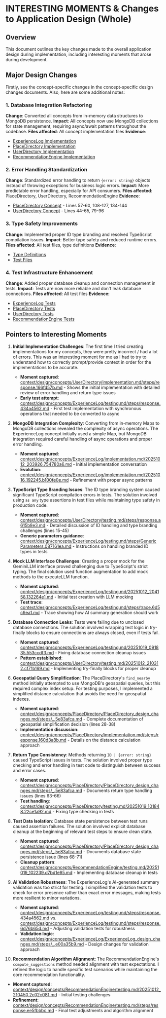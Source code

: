 # INTERESTING MOMENTS & Changes to Application Design (Whole)

## Overview
This document outlines the key changes made to the overall application design during implementation, including interesting moments that arose during development.

## Major Design Changes

Firstly, see the concept-specific changes in the concept-specific design changes documents. Also, here are some additional notes:

### 1. Database Integration Refactoring
**Change**: Converted all concepts from in-memory data structures to MongoDB persistence.
**Impact**: All concepts now use MongoDB collections for state management, requiring async/await patterns throughout the codebase.
**Files affected**: All concept implementation files
**Evidence**: 
- [ExperienceLog Implementation](../context/design/concepts/ExperienceLog/implementation.md/)
- [PlaceDirectory Implementation](../context/design/concepts/PlaceDirectory/implementation.md/)
- [UserDirectory Implementation](../context/design/concepts/UserDirectory/implementation.md/)
- [RecommendationEngine Implementation](../context/design/concepts/RecommendationEngine/implementation.md/)

### 2. Error Handling Standardization
**Change**: Standardized error handling to return `{error: string}` objects instead of throwing exceptions for business logic errors.
**Impact**: More predictable error handling, especially for API consumers.
**Files affected**: PlaceDirectory, UserDirectory, RecommendationEngine
**Evidence**:
- [PlaceDirectory Concept](../src/concepts/PlaceDirectory/PlaceDirectoryConcept.ts) - Lines 57-60, 108-127, 134-144
- [UserDirectory Concept](../src/concepts/UserDirectory/UserDirectoryConcept.ts) - Lines 44-65, 79-96

### 3. Type Safety Improvements
**Change**: Implemented proper ID type branding and resolved TypeScript compilation issues.
**Impact**: Better type safety and reduced runtime errors.
**Files affected**: All test files, type definitions
**Evidence**:
- [Type Definitions](../src/utils/types.ts)
- [Test Files](../context/design/concepts/)

### 4. Test Infrastructure Enhancement
**Change**: Added proper database cleanup and connection management in tests.
**Impact**: Tests are now more reliable and don't leak database connections.
**Files affected**: All test files
**Evidence**:
- [ExperienceLog Tests](../context/design/concepts/ExperienceLog/testing.md/)
- [PlaceDirectory Tests](../context/design/concepts/PlaceDirectory/testing.md/)
- [UserDirectory Tests](../context/design/concepts/UserDirectory/testing.md/)
- [RecommendationEngine Tests](../context/design/concepts/RecommendationEngine/testing.md/)

## Pointers to Interesting Moments

1. **Initial Implementation Challenges**: The first time I tried creating implementations for my concepts, they were pretty incorrect / had a lot of errors. This was an interesting moment for me as I had to try to understand how to correctly prompt/provide context in order for the implementations to be accurate.
   - **Moment captured**: [context/design/concepts/UserDirectory/implementation.md/steps/response.166fd57b.md](../context/design/concepts/UserDirectory/implementation.md/steps/response.166fd57b.md) - Shows the initial implementation with detailed review of error handling and return type issues
   - **Early test attempt**: [context/design/concepts/ExperienceLog/testing.md/steps/response.434a4562.md](../context/design/concepts/ExperienceLog/testing.md/steps/response.434a4562.md) - First test implementation with synchronous operations that needed to be converted to async

2. **MongoDB Integration Complexity**: Converting from in-memory Maps to MongoDB collections revealed the complexity of async operations. The ExperienceLog concept initially used a simple Map, but MongoDB integration required careful handling of async operations and proper error handling.
   - **Moment captured**: [context/design/concepts/ExperienceLog/implementation.md/20251012_203926.754780a6.md](../context/design/concepts/ExperienceLog/implementation.md/20251012_203926.754780a6.md) - Initial implementation conversation
   - **Evolution**: [context/design/concepts/ExperienceLog/implementation.md/20251016_192245.b100fe0e.md](../context/design/concepts/ExperienceLog/implementation.md/20251016_192245.b100fe0e.md) - Refinement with proper async patterns

3. **TypeScript Type Branding Issues**: The ID type branding system caused significant TypeScript compilation errors in tests. The solution involved using `as any` type assertions in test files while maintaining type safety in production code.
   - **Moment captured**: [context/design/concepts/UserDirectory/testing.md/steps/response.a615b8e3.md](../context/design/concepts/UserDirectory/testing.md/steps/response.a615b8e3.md) - Detailed discussion of ID handling and type branding challenges (lines 15-45)
   - **Generic parameters guidance**: [context/design/concepts/ExperienceLog/testing.md/steps/Generic Parameters.087161ea.md](../context/design/concepts/ExperienceLog/testing.md/steps/Generic%20Parameters.087161ea.md) - Instructions on handling branded ID types in tests

4. **Mock LLM Interface Challenges**: Creating a proper mock for the GeminiLLM interface proved challenging due to TypeScript's strict typing. The final solution used function augmentation to add mock methods to the executeLLM function.
   - **Moment captured**: [context/design/concepts/ExperienceLog/testing.md/20251012_204158.132264e1.md](../context/design/concepts/ExperienceLog/testing.md/20251012_204158.132264e1.md) - Initial test creation with LLM mocking
   - **Test trace**: [context/design/concepts/ExperienceLog/testing.md/steps/trace.6d5c9ea1.md](../context/design/concepts/ExperienceLog/testing.md/steps/trace.6d5c9ea1.md) - Trace showing how AI summary generation should work

5. **Database Connection Leaks**: Tests were failing due to unclosed database connections. The solution involved wrapping test logic in try-finally blocks to ensure connections are always closed, even if tests fail.
   - **Moment captured**: [context/design/concepts/ExperienceLog/testing.md/20251019_091835.553ccdf3.md](../context/design/concepts/ExperienceLog/testing.md/20251019_091835.553ccdf3.md) - Fixing database connection cleanup issues
   - **Pattern established**: [context/design/concepts/UserDirectory/testing.md/20251012_210312.cf71b169.md](../context/design/concepts/UserDirectory/testing.md/20251012_210312.cf71b169.md) - Implementing try-finally blocks for proper cleanup

6. **Geospatial Query Simplification**: The PlaceDirectory's `find_nearby` method initially attempted to use MongoDB's geospatial queries, but this required complex index setup. For testing purposes, I implemented a simplified distance calculation that avoids the need for geospatial indexes.
   - **Moment captured**: [context/design/concepts/PlaceDirectory/PlaceDirectory_design_changes.md/steps/_.5e83afca.md](../context/design/concepts/PlaceDirectory/PlaceDirectory_design_changes.md/steps/_.5e83afca.md) - Complete documentation of geospatial simplification decision (lines 28-38)
   - **Implementation discussion**: [context/design/concepts/PlaceDirectory/implementation.md/steps/response.160d3a8b.md](../context/design/concepts/PlaceDirectory/implementation.md/steps/response.160d3a8b.md) - Details on the distance calculation approach

7. **Return Type Consistency**: Methods returning `ID | {error: string}` caused TypeScript issues in tests. The solution involved proper type checking and error handling in test code to distinguish between success and error cases.
   - **Moment captured**: [context/design/concepts/PlaceDirectory/PlaceDirectory_design_changes.md/steps/_.5e83afca.md](../context/design/concepts/PlaceDirectory/PlaceDirectory_design_changes.md/steps/_.5e83afca.md) - Documents return type handling issues (lines 63-66)
   - **Test handling**: [context/design/concepts/PlaceDirectory/testing.md/20251019_101848.22ce1a92.md](../context/design/concepts/PlaceDirectory/testing.md/20251019_101848.22ce1a92.md) - Fixing type checking in tests

8. **Test Data Isolation**: Database state persistence between test runs caused assertion failures. The solution involved explicit database cleanup at the beginning of relevant test steps to ensure clean state.
   - **Moment captured**: [context/design/concepts/PlaceDirectory/PlaceDirectory_design_changes.md/steps/_.5e83afca.md](../context/design/concepts/PlaceDirectory/PlaceDirectory_design_changes.md/steps/_.5e83afca.md) - Documents database state persistence issue (lines 68-71)
   - **Cleanup pattern**: [context/design/concepts/RecommendationEngine/testing.md/20251019_102239.d7bd1e95.md](../context/design/concepts/RecommendationEngine/testing.md/20251019_102239.d7bd1e95.md) - Implementing database cleanup in tests

9. **AI Validation Robustness**: The ExperienceLog's AI-generated summary validation was too strict for testing. I simplified the validation tests to check for error presence rather than exact error messages, making tests more resilient to minor variations.
   - **Moment captured**: [context/design/concepts/ExperienceLog/testing.md/steps/response.434a4562.md](../context/design/concepts/ExperienceLog/testing.md/steps/response.434a4562.md) vs. [context/design/concepts/ExperienceLog/testing.md/steps/response.6d76b65d.md](..context/design/concepts/ExperienceLog/testing.md/steps/response.6d76b65d.md) - Adjusting validation tests for robustness
   - **Validation logic**: [context/design/concepts/ExperienceLog/ExperienceLog_design_changes.md/steps/_.e00a35b9.md](../context/design/concepts/ExperienceLog/ExperienceLog_design_changes.md/steps/_.e00a35b9.md) - Design changes for validation approach

10. **Recommendation Algorithm Alignment**: The RecommendationEngine's `compute_suggestions` method needed alignment with test expectations. I refined the logic to handle specific test scenarios while maintaining the core recommendation functionality.
   - **Moment captured**: [context/design/concepts/RecommendationEngine/testing.md/20251012_210450.2c02c081.md](../context/design/concepts/RecommendationEngine/testing.md/20251012_210450.2c02c081.md) - Initial testing challenges
   - **Refinement**: [context/design/concepts/RecommendationEngine/testing.md/steps/response.ee5fbbbc.md](../context/design/concepts/RecommendationEngine/testing.md/steps/response.ee5fbbbc.md) - Final test adjustments and algorithm alignment